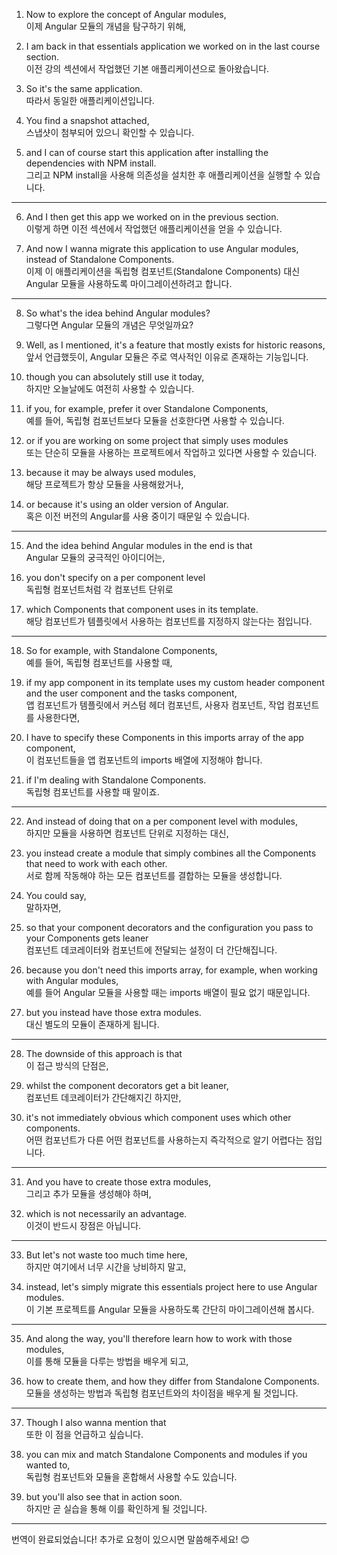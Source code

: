 1. Now to explore the concept of Angular modules,  
   이제 Angular 모듈의 개념을 탐구하기 위해,

2. I am back in that essentials application we worked on in the last course section.  
   이전 강의 섹션에서 작업했던 기본 애플리케이션으로 돌아왔습니다.

3. So it's the same application.  
   따라서 동일한 애플리케이션입니다.

4. You find a snapshot attached,  
   스냅샷이 첨부되어 있으니 확인할 수 있습니다.

5. and I can of course start this application after installing the dependencies with NPM install.  
   그리고 NPM install을 사용해 의존성을 설치한 후 애플리케이션을 실행할 수 있습니다.

---

6. And I then get this app we worked on in the previous section.  
   이렇게 하면 이전 섹션에서 작업했던 애플리케이션을 얻을 수 있습니다.

7. And now I wanna migrate this application to use Angular modules, instead of Standalone Components.  
   이제 이 애플리케이션을 독립형 컴포넌트(Standalone Components) 대신 Angular 모듈을 사용하도록 마이그레이션하려고 합니다.

---

8. So what's the idea behind Angular modules?  
   그렇다면 Angular 모듈의 개념은 무엇일까요?

9. Well, as I mentioned, it's a feature that mostly exists for historic reasons,  
   앞서 언급했듯이, Angular 모듈은 주로 역사적인 이유로 존재하는 기능입니다.

10. though you can absolutely still use it today,  
    하지만 오늘날에도 여전히 사용할 수 있습니다.

11. if you, for example, prefer it over Standalone Components,  
    예를 들어, 독립형 컴포넌트보다 모듈을 선호한다면 사용할 수 있습니다.

12. or if you are working on some project that simply uses modules  
    또는 단순히 모듈을 사용하는 프로젝트에서 작업하고 있다면 사용할 수 있습니다.

13. because it may be always used modules,  
    해당 프로젝트가 항상 모듈을 사용해왔거나,

14. or because it's using an older version of Angular.  
    혹은 이전 버전의 Angular를 사용 중이기 때문일 수 있습니다.

---

15. And the idea behind Angular modules in the end is that  
    Angular 모듈의 궁극적인 아이디어는,

16. you don't specify on a per component level  
    독립형 컴포넌트처럼 각 컴포넌트 단위로

17. which Components that component uses in its template.  
    해당 컴포넌트가 템플릿에서 사용하는 컴포넌트를 지정하지 않는다는 점입니다.

---

18. So for example, with Standalone Components,  
    예를 들어, 독립형 컴포넌트를 사용할 때,

19. if my app component in its template uses my custom header component and the user component and the tasks component,  
    앱 컴포넌트가 템플릿에서 커스텀 헤더 컴포넌트, 사용자 컴포넌트, 작업 컴포넌트를 사용한다면,

20. I have to specify these Components in this imports array of the app component,  
    이 컴포넌트들을 앱 컴포넌트의 imports 배열에 지정해야 합니다.

21. if I'm dealing with Standalone Components.  
    독립형 컴포넌트를 사용할 때 말이죠.

---

22. And instead of doing that on a per component level with modules,  
    하지만 모듈을 사용하면 컴포넌트 단위로 지정하는 대신,

23. you instead create a module that simply combines all the Components that need to work with each other.  
    서로 함께 작동해야 하는 모든 컴포넌트를 결합하는 모듈을 생성합니다.

24. You could say,  
    말하자면,

25. so that your component decorators and the configuration you pass to your Components gets leaner  
    컴포넌트 데코레이터와 컴포넌트에 전달되는 설정이 더 간단해집니다.

26. because you don't need this imports array, for example, when working with Angular modules,  
    예를 들어 Angular 모듈을 사용할 때는 imports 배열이 필요 없기 때문입니다.

27. but you instead have those extra modules.  
    대신 별도의 모듈이 존재하게 됩니다.

---

28. The downside of this approach is that  
    이 접근 방식의 단점은,

29. whilst the component decorators get a bit leaner,  
    컴포넌트 데코레이터가 간단해지긴 하지만,

30. it's not immediately obvious which component uses which other components.  
    어떤 컴포넌트가 다른 어떤 컴포넌트를 사용하는지 즉각적으로 알기 어렵다는 점입니다.

---

31. And you have to create those extra modules,  
    그리고 추가 모듈을 생성해야 하며,

32. which is not necessarily an advantage.  
    이것이 반드시 장점은 아닙니다.

---

33. But let's not waste too much time here,  
    하지만 여기에서 너무 시간을 낭비하지 말고,

34. instead, let's simply migrate this essentials project here to use Angular modules.  
    이 기본 프로젝트를 Angular 모듈을 사용하도록 간단히 마이그레이션해 봅시다.

---

35. And along the way, you'll therefore learn how to work with those modules,  
    이를 통해 모듈을 다루는 방법을 배우게 되고,

36. how to create them, and how they differ from Standalone Components.  
    모듈을 생성하는 방법과 독립형 컴포넌트와의 차이점을 배우게 될 것입니다.

---

37. Though I also wanna mention that  
    또한 이 점을 언급하고 싶습니다.

38. you can mix and match Standalone Components and modules if you wanted to,  
    독립형 컴포넌트와 모듈을 혼합해서 사용할 수도 있습니다.

39. but you'll also see that in action soon.  
    하지만 곧 실습을 통해 이를 확인하게 될 것입니다.

---

번역이 완료되었습니다! 추가로 요청이 있으시면 말씀해주세요! 😊
